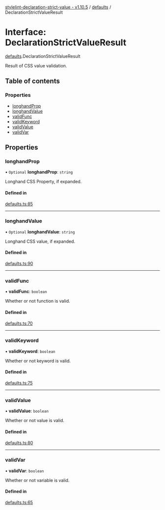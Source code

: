 [stylelint-declaration-strict-value - v1.10.5](../README.md) / [defaults](../modules/defaults.md) / DeclarationStrictValueResult

# Interface: DeclarationStrictValueResult

[defaults](../modules/defaults.md).DeclarationStrictValueResult

Result of CSS value validation.

## Table of contents

### Properties

- [longhandProp](defaults.DeclarationStrictValueResult.md#longhandprop)
- [longhandValue](defaults.DeclarationStrictValueResult.md#longhandvalue)
- [validFunc](defaults.DeclarationStrictValueResult.md#validfunc)
- [validKeyword](defaults.DeclarationStrictValueResult.md#validkeyword)
- [validValue](defaults.DeclarationStrictValueResult.md#validvalue)
- [validVar](defaults.DeclarationStrictValueResult.md#validvar)

## Properties

### longhandProp

• `Optional` **longhandProp**: `string`

Longhand CSS Property, if expanded.

#### Defined in

[defaults.ts:85](https://github.com/AndyOGo/stylelint-declaration-strict-value/blob/ed9d4e2/src/defaults.ts#L85)

___

### longhandValue

• `Optional` **longhandValue**: `string`

Longhand CSS value, if expanded.

#### Defined in

[defaults.ts:90](https://github.com/AndyOGo/stylelint-declaration-strict-value/blob/ed9d4e2/src/defaults.ts#L90)

___

### validFunc

• **validFunc**: `boolean`

Whether or not function is valid.

#### Defined in

[defaults.ts:70](https://github.com/AndyOGo/stylelint-declaration-strict-value/blob/ed9d4e2/src/defaults.ts#L70)

___

### validKeyword

• **validKeyword**: `boolean`

Whether or not keyword is valid.

#### Defined in

[defaults.ts:75](https://github.com/AndyOGo/stylelint-declaration-strict-value/blob/ed9d4e2/src/defaults.ts#L75)

___

### validValue

• **validValue**: `boolean`

Whether or not value is valid.

#### Defined in

[defaults.ts:80](https://github.com/AndyOGo/stylelint-declaration-strict-value/blob/ed9d4e2/src/defaults.ts#L80)

___

### validVar

• **validVar**: `boolean`

Whether or not variable is valid.

#### Defined in

[defaults.ts:65](https://github.com/AndyOGo/stylelint-declaration-strict-value/blob/ed9d4e2/src/defaults.ts#L65)
